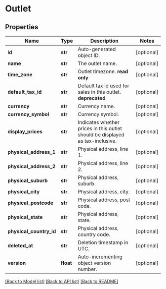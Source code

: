 # Outlet

## Properties
Name | Type | Description | Notes
------------ | ------------- | ------------- | -------------
**id** | **str** | Auto-generated object ID. | [optional] 
**name** | **str** | The outlet name. | [optional] 
**time_zone** | **str** | Outlet timezone. **read only** | [optional] 
**default_tax_id** | **str** | Default tax id used for sales in this outlet. **deprecated** | [optional] 
**currency** | **str** | Currency name. | [optional] 
**currency_symbol** | **str** | Currency symbol. | [optional] 
**display_prices** | **str** | Indicates whether prices in this outlet should be displayed as tax-inclusive. | [optional] 
**physical_address_1** | **str** | Physical address, line 1. | [optional] 
**physical_address_2** | **str** | Physical address, line 2. | [optional] 
**physical_suburb** | **str** | Physical address, suburb. | [optional] 
**physical_city** | **str** | Physical address, city. | [optional] 
**physical_postcode** | **str** | Physical address, post code. | [optional] 
**physical_state** | **str** | Physical address, state. | [optional] 
**physical_country_id** | **str** | Physical address, country code. | [optional] 
**deleted_at** | **str** | Deletion timestamp in UTC. | [optional] 
**version** | **float** | Auto-incrementing object version number. | [optional] 

[[Back to Model list]](../README.md#documentation-for-models) [[Back to API list]](../README.md#documentation-for-api-endpoints) [[Back to README]](../README.md)



